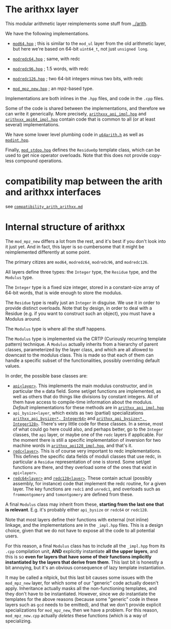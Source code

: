 # The arithxx layer

This modular arithmetic layer reimplements some stuff from
[../arith](../arith).

We have the following implementations.

 - [`mod64.hpp`](mod64.hpp) ; this is similar to the `mod_ul` layer from
   the old arithmetic layer, but here we're based on 64-bit `uint64_t`,
   not just `unsigned long`.

 - [`modredc64.hpp`](modredc64.hpp) ; same, with redc

 - [`modredc96.hpp`](modredc96.hpp) ; 1.5 words, with redc

 - [`modredc126.hpp`](modredc126.hpp) ; two 64-bit integers minus two bits, with redc

 - [`mod_mpz_new.hpp`](mod_mpz_new.hpp) ; an mpz-based type.

Implementations are both inlines in the `.hpp` files, and code in the
`.cpp` files.

Some of the code is shared between the implementations, and therefore we
can write it generically. More precisely,
[`arithxxx_api_impl.hpp`](arithxxx_api_impl.hpp) and
[`arithxxx_api64_impl.hpp`](arithxxx_api64_impl.hpp) contain code that is
common to all (or at least several) implementations.

We have some lower level plumbing code in [`u64arith.h`](u64arith.h)
as well as [`modint.hpp`](modint.hpp).

Finally, [`mod_stdop.hpp`](mod_stdop.hpp) defines the `ResidueOp`
template class, which can be used to get nice operator overloads. Note
that this does not provide copy-less compound operations.


# compatibility map between the arith and arithxx interfaces

see [`compatibility_arith_arithxx.md`](compatibility_arith_arithxx.md)

# Internal structure of arithxx

The `mod_mpz_new` differs a lot from the rest, and it's best if you don't
look into it just yet. And in fact, this layer is so cumbersome that it
might be reimplemented differently at some point.

The primary citizes are `mod64`, `modredc64`, `modredc96`, and
`modredc126`.

All layers define three types: the `Integer` type, the `Residue` type,
and the `Modulus` type.

The `Integer` type is a fixed size integer, stored in a constant-size
array of 64-bit words, that is wide enough to store the modulus.

The `Residue` type is really just an `Integer` in disguise. We use it in
order to provide distinct overloads. Note that by design, in order to
deal with a Residue (e.g. if you want to construct such an object), you
must have a Modulus around.

The `Modulus` type is where all the stuff happens.

The `Modulus` type is implemented via the CRTP (Curiously recurring
template pattern) technique. A `Modulus` actually inherits from a
hierarchy of parent classes, parameterized by the layer class, and which
are all allowed to downcast to the modulus class. This is made so that
each of them can handle a specific subset of the functionalities,
possibly overriding default values.

In order, the possible base classes are:
 - [`api<layer>`](arithxx_api.hpp). This implements the main modulus
   constructor, and in particular the `m` data field. Some set/get
   functions are implemented, as well as others that do things like
   divisions by constant integers. All of them have access to
   compile-time information about the modulus. *Default* implementations
   for these methods are in
   [`arithxx_api_impl.hpp`](arithxx_api_impl.hpp)
 - `api_bysize<layer`, which exists as two (partial) specializations
   [`arithxx_api_bysize<*, Integer64>`](arithxx_api64.hpp) and
   [`arithxx_api_bysize<*, Integer128>`](arithxx_api128.hpp). There's
   very little code for these classes. In a sense, most of what could go
   here could also, and perhaps better, go to the `Integer` classes, the
   `api` layer, or maybe one of the `redc` layers if applicable. For the
   moment there is still a specific implementation of inversion for two
   machine words in [`arithxx_api128_impl.hpp`](arithxx_api128_impl.hpp),
   and that's it.
 - [`redc<layer>`](arithxx_redc.hpp). This is of course very important to
   redc implementations. This defines the specific data fields of moduli
   classes that use redc, in particular a `Residue` representation of one
   is stored. Some set/get functions are there, and they overload some of
   the ones that exist in `api<layer>`.
 - [`redc64<layer>`](arithxx_redc64.hpp) and
   [`redc128<layer>`](arithxx_redc128.hpp). These contain actual
   (possibly assembly, for instance) code that implement the redc
   routine, for a given layer. The key functions are `redc1` and
   `unredc1`, and overloads such as `frommontgomery` and `tomontgomery`
   are defined from these.

A final `Modulus` class may inherit from these, **starting from the last
one that is relevant**. E.g. it's probably either `api_bysize` or
`redc64` or `redc128`.


Note that most layers define their functions with external (not inline)
linkage, and the implementations are in the `_impl.hpp` files. This is a
design choice, given that we do not have to expose all the code to all
potential users.

For this reason, a final `Modulus` class has to include all the
`_impl.hpp` from its `.cpp` compilation unit, **AND** explicitly
instantiate **all the upper layers**, and this is so **even for layers
that have some of their functions implicitly instantiated by the layers
that derive from them**. This last bit is honestly a bit annoying, but
it's an obvious consequence of lazy template instantiation.

It may be called a nitpick, but this last bit causes some issues with the
`mod_mpz_new` layer, for which some of our "generic" code actually
doesn't apply. Inheritance actually masks all the non-functioning
templates, and they don't have to be instantiated.  However, since we
*do* instantiate the templates for the above reasons (because some
"generic" code in these layers such as `gcd` needs to be emitted), and
that we don't provide explicit specializations for `mod_mpz_new`, then we
have a problem. For this reason, `mod_mpz_new.cpp` actually *deletes*
these functions (which is a way of specializing.

